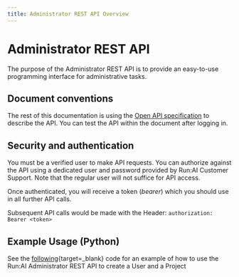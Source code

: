 ```yaml
---
title: Administrator REST API Overview
---
```

# Administrator REST API

The purpose of the Administrator  REST API is to provide an easy-to-use programming interface for administrative tasks.

## Document conventions

The rest of this documentation is using the [Open API specification](https://swagger.io/specification/) to describe the API. You can test the API within the document after logging in.


## Security and authentication

You must be a verified user to make API requests. You can authorize against the API using a dedicated user and password provided by Run:AI Customer Support. Note that the regular user will not suffice for API access. 

Once authenticated, you will receive a token (_bearer_) which you should use in all further API calls. 

Subsequent API calls would be made with the Header: `authorization: Bearer <token>`


## Example Usage (Python)

See the [following](https://github.com/run-ai/docs/blob/master/examples/create-user-and-project.py){target=_blank} code for an example of how to use the Run:AI Administrator REST API to create a User and a Project 
